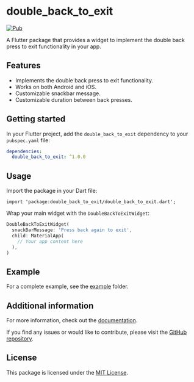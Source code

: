 # double_back_to_exit

[![Pub](https://img.shields.io/pub/v/double_back_to_exit.svg)](https://pub.dev/packages/double_back_to_exit)

A Flutter package that provides a widget to implement the double back press to exit functionality in your app.

## Features

- Implements the double back press to exit functionality.
- Works on both Android and iOS.
- Customizable snackbar message.
- Customizable duration between back presses.

## Getting started

In your Flutter project, add the `double_back_to_exit` dependency to your `pubspec.yaml` file:

```yaml
dependencies: 
  double_back_to_exit: ^1.0.0
```

## Usage

Import the package in your Dart file:

`import 'package:double_back_to_exit/double_back_to_exit.dart';`

Wrap your main widget with the `DoubleBackToExitWidget`:

```dart
DoubleBackToExitWidget( 
  snackBarMessage: 'Press back again to exit', 
  child: MaterialApp( 
    // Your app content here 
  ), 
)
```

## Example

For a complete example, see the [example](https://github.com/example/example) folder.

## Additional information

For more information, check out the [documentation](https://pub.dev/documentation/double_back_to_exit/latest/double_back_to_exit/double_back_to_exit-library.html).

If you find any issues or would like to contribute, please visit the [GitHub repository](https://github.com/example/example).

## License

This package is licensed under the [MIT License](https://opensource.org/licenses/MIT).